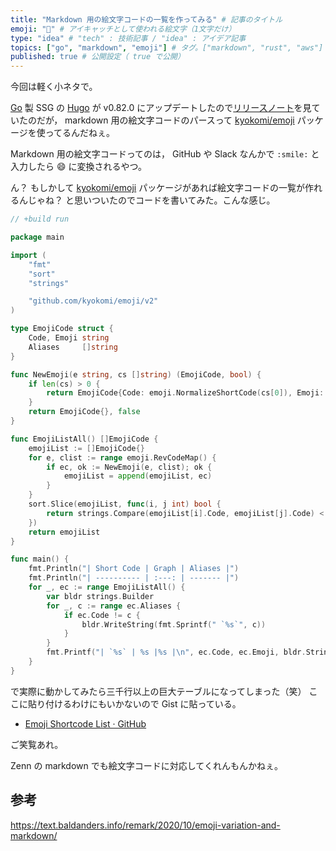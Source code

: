 ```yaml
---
title: "Markdown 用の絵文字コードの一覧を作ってみる" # 記事のタイトル
emoji: "💮" # アイキャッチとして使われる絵文字（1文字だけ）
type: "idea" # "tech" : 技術記事 / "idea" : アイデア記事
topics: ["go", "markdown", "emoji"] # タグ。["markdown", "rust", "aws"] のように指定する
published: true # 公開設定（ true で公開）
---
```


今回は軽く小ネタで。

[Go] 製 SSG の [Hugo] が v0.82.0 にアップデートしたので[リリースノート](https://github.com/gohugoio/hugo/releases/tag/v0.82.0 "Release v0.82.0 · gohugoio/hugo")を見ていたのだが， markdown 用の絵文字コードのパースって [kyokomi/emoji][emoji] パッケージを使ってるんだねぇ。

Markdown 用の絵文字コードってのは， GitHub や Slack なんかで `:smile:` と入力したら 😄 に変換されるやつ。

ん？ もしかして [kyokomi/emoji][emoji] パッケージがあれば絵文字コードの一覧が作れるんじゃね？ と思いついたのでコードを書いてみた。こんな感じ。

```go
// +build run

package main

import (
    "fmt"
    "sort"
    "strings"

    "github.com/kyokomi/emoji/v2"
)

type EmojiCode struct {
    Code, Emoji string
    Aliases     []string
}

func NewEmoji(e string, cs []string) (EmojiCode, bool) {
    if len(cs) > 0 {
        return EmojiCode{Code: emoji.NormalizeShortCode(cs[0]), Emoji: e, Aliases: cs}, true
    }
    return EmojiCode{}, false
}

func EmojiListAll() []EmojiCode {
    emojiList := []EmojiCode{}
    for e, clist := range emoji.RevCodeMap() {
        if ec, ok := NewEmoji(e, clist); ok {
            emojiList = append(emojiList, ec)
        }
    }
    sort.Slice(emojiList, func(i, j int) bool {
        return strings.Compare(emojiList[i].Code, emojiList[j].Code) < 0
    })
    return emojiList
}

func main() {
    fmt.Println("| Short Code | Graph | Aliases |")
    fmt.Println("| ---------- | :---: | ------- |")
    for _, ec := range EmojiListAll() {
        var bldr strings.Builder
        for _, c := range ec.Aliases {
            if ec.Code != c {
                bldr.WriteString(fmt.Sprintf(" `%s`", c))
            }
        }
        fmt.Printf("| `%s` | %s |%s |\n", ec.Code, ec.Emoji, bldr.String())
    }
}
```

で実際に動かしてみたら三千行以上の巨大テーブルになってしまった（笑） ここに貼り付けるわけにもいかないので Gist に貼っている。

- [Emoji Shortcode List · GitHub](https://gist.github.com/spiegel-im-spiegel/66aac732f27ad69cc8b6bd33478ecfa4)

ご笑覧あれ。

Zenn の markdown でも絵文字コードに対応してくれんもんかねぇ。

## 参考

https://text.baldanders.info/remark/2020/10/emoji-variation-and-markdown/

[Go]: https://golang.org/ "The Go Programming Language"
[Hugo]: https://gohugo.io/ "The world’s fastest framework for building websites | Hugo"
[emoji]: https://github.com/kyokomi/emoji "kyokomi/emoji: emoji terminal output for golang"
<!-- eof -->
